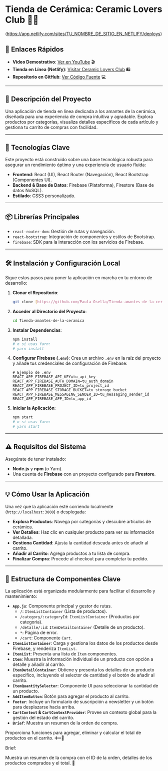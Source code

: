 # Tienda de Cerámica: Ceramic Lovers Club 🏺✨

(https://app.netlify.com/sites/TU_NOMBRE_DE_SITIO_EN_NETLIFY/deploys) 
## 🔗 Enlaces Rápidos

* **Video Demostrativo**: [Ver en YouTube](https://www.youtube.com/watch?v=_hBpqJ-o3W0) 🎬
* **Tienda en Línea (Netlify)**: [Visitar Ceramic Lovers Club](https://ceramicc-lovers-club.netlify.app/) 🛍️
* **Repositorio en GitHub**: [Ver Código Fuente](https://github.com/Paula-Osella/Tienda-amantes-de-la-ceramica) 💻

---

## 📝 Descripción del Proyecto

Una aplicación de tienda en línea dedicada a los amantes de la cerámica, diseñada para una experiencia de compra intuitiva y agradable. Explora productos por categorías, visualiza detalles específicos de cada artículo y gestiona tu carrito de compras con facilidad.

---

## 🚀 Tecnologías Clave

Este proyecto está construido sobre una base tecnológica robusta para asegurar un rendimiento óptimo y una experiencia de usuario fluida:

* **Frontend**: React (UI), React Router (Navegación), React Bootstrap (Componentes UI).
* **Backend & Base de Datos**: Firebase (Plataforma), Firestore (Base de datos NoSQL).
* **Estilado**: CSS3 personalizado.

---

## 📦 Librerías Principales

* `react-router-dom`: Gestión de rutas y navegación.
* `react-bootstrap`: Integración de componentes y estilos de Bootstrap.
* `firebase`: SDK para la interacción con los servicios de Firebase.

---

## 🛠️ Instalación y Configuración Local

Sigue estos pasos para poner la aplicación en marcha en tu entorno de desarrollo:

1.  **Clonar el Repositorio**:
    ```bash
    git clone [https://github.com/Paula-Osella/Tienda-amantes-de-la-ceramica.git](https://github.com/Paula-Osella/Tienda-amantes-de-la-ceramica.git)
    ```

2.  **Acceder al Directorio del Proyecto**:
    ```bash
    cd Tienda-amantes-de-la-ceramica
    ```

3.  **Instalar Dependencias**:
    ```bash
    npm install
    # o si usas Yarn:
    # yarn install
    ```

4.  **Configurar Firebase (`.env`)**:
    Crea un archivo `.env` en la raíz del proyecto y añade tus credenciales de configuración de Firebase:
    ```
    # Ejemplo de .env
    REACT_APP_FIREBASE_API_KEY=tu_api_key
    REACT_APP_FIREBASE_AUTH_DOMAIN=tu_auth_domain
    REACT_APP_FIREBASE_PROJECT_ID=tu_project_id
    REACT_APP_FIREBASE_STORAGE_BUCKET=tu_storage_bucket
    REACT_APP_FIREBASE_MESSAGING_SENDER_ID=tu_messaging_sender_id
    REACT_APP_FIREBASE_APP_ID=tu_app_id
    ```

5.  **Iniciar la Aplicación**:
    ```bash
    npm start
    # o si usas Yarn:
    # yarn start
    ```

---

## ⚠️ Requisitos del Sistema

Asegúrate de tener instalado:

* **Node.js** y **npm** (o Yarn).
* Una cuenta de **Firebase** con un proyecto configurado para **Firestore**.

---

## 💡 Cómo Usar la Aplicación

Una vez que la aplicación esté corriendo localmente (`http://localhost:3000`) o desplegada:

* **Explora Productos**: Navega por categorías y descubre artículos de cerámica.
* **Ver Detalles**: Haz clic en cualquier producto para ver su información detallada.
* **Gestiona Cantidad**: Ajusta la cantidad deseada antes de añadir al carrito.
* **Añadir al Carrito**: Agrega productos a tu lista de compra.
* **Finalizar Compra**: Procede al checkout para completar tu pedido.

---

## 📂 Estructura de Componentes Clave

La aplicación está organizada modularmente para facilitar el desarrollo y mantenimiento:

* **`App.js`**: Componente principal y gestor de rutas.
    * `/`: `ItemListContainer` (Lista de productos).
    * `/category/:categoryId`: `ItemListContainer` (Productos por categoría).
    * `/detalle/:id`: `ItemDetailContainer` (Detalle de un producto).
    * `*`: Página de error.
    * `/cart`: Componente `Cart`.
* **`ItemListContainer`**: Carga y gestiona los datos de los productos desde Firebase, y renderiza `ItemList`.
* **`ItemList`**: Presenta una lista de `Item` componentes.
* **`Item`**: Muestra la información individual de un producto con opción a detalle y añadir al carrito.
* **`ItemDetailContainer`**: Obtiene y presenta los detalles de un producto específico, incluyendo el selector de cantidad y el botón de añadir al carrito.
* **`ItemQuantitySelector`**: Componente UI para seleccionar la cantidad de un producto.
* **`AddItemButton`**: Botón para agregar el producto al carrito.
* **`Footer`**: Incluye un formulario de suscripción a newsletter y un botón para desplazarse hacia arriba.
* **`CartContext` & `CartContextProvider`**: Provee un contexto global para la gestión del estado del carrito.
* **`Brief`**: Muestra un resumen de la orden de compra.

Proporciona funciones para agregar, eliminar y calcular el total de productos en el carrito. ➕➖🧮

Brief:

Muestra un resumen de la compra con el ID de la orden, detalles de los productos comprados y el total. 🧾
